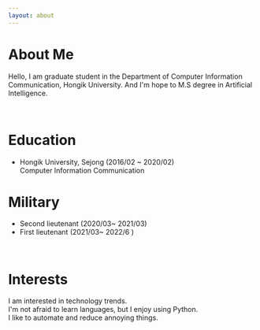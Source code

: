 ```yaml
---
layout: about 
---
```


# About Me
Hello, I am graduate student in the Department of Computer Information Communication, Hongik University. And I'm hope to M.S degree in Artificial Intelligence. 

<br/>

# Education
   * Hongik University, Sejong (2016/02 ~ 2020/02)
   <br/> Computer Information Communication

# Military                                                 
  * Second lieutenant                               (2020/03~ 2021/03)
  * First lieutenant                                (2021/03~ 2022/6 )

<br/>

# Interests
I am interested in technology trends.  
I'm not afraid to learn languages, but I enjoy using Python.  
I like to automate and reduce annoying things.  
